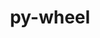 ---
title: "py-wheel"
layout: cache
categories: [package, develop-2023-09-10]
meta: {"versions": ["0.37.1"], "compilers": ["apple-clang@=14.0.0", "gcc@=11.1.0", "gcc@=11.3.0", "gcc@=12.1.0", "gcc@=7.3.1", "gcc@=7.5.0", "oneapi@=2023.2.0"], "oss": ["amzn2", "ubuntu18.04", "ubuntu20.04", "ubuntu22.04", "ventura"], "platforms": ["darwin", "linux"], "targets": ["aarch64", "neoverse_n1", "ppc64le", "x86_64", "x86_64_v3"], "stacks": ["aws-isc", "aws-isc-aarch64", "data-vis-sdk", "e4s", "e4s-oneapi", "e4s-power", "gpu-tests", "ml-darwin-aarch64-mps", "ml-linux-x86_64-cpu", "ml-linux-x86_64-cuda", "ml-linux-x86_64-rocm", "radiuss", "root", "tutorial"], "num_specs": 27, "num_specs_by_stack": {"root": 27, "ml-darwin-aarch64-mps": 2, "aws-isc-aarch64": 2, "aws-isc": 1, "radiuss": 4, "e4s-power": 5, "e4s-oneapi": 2, "gpu-tests": 1, "e4s": 5, "data-vis-sdk": 1, "tutorial": 2, "ml-linux-x86_64-cuda": 4, "ml-linux-x86_64-cpu": 4, "ml-linux-x86_64-rocm": 4}}
spec_details: [{"hash": "t7nhsj7xaqqlu3vpisovkecgz27b6y2p", "compiler": "apple-clang@=14.0.0", "versions": ["0.37.1"], "os": "ventura", "platform": "darwin", "target": "aarch64", "variants": ["build_system=generic"], "stacks": ["root", "ml-darwin-aarch64-mps"], "size": "-", "tarball": "https://binaries.spack.io/develop-2023-09-10/build_cache/darwin-ventura-aarch64/apple-clang-14.0.0/py-wheel-0.37.1/darwin-ventura-aarch64-apple-clang-14.0.0-py-wheel-0.37.1-t7nhsj7xaqqlu3vpisovkecgz27b6y2p.spack"}, {"hash": "najx5x4bhd455a3g4im7p6boudt2m6c5", "compiler": "apple-clang@=14.0.0", "versions": ["0.37.1"], "os": "ventura", "platform": "darwin", "target": "aarch64", "variants": ["build_system=generic"], "stacks": ["root", "ml-darwin-aarch64-mps"], "size": "-", "tarball": "https://binaries.spack.io/develop-2023-09-10/build_cache/darwin-ventura-aarch64/apple-clang-14.0.0/py-wheel-0.37.1/darwin-ventura-aarch64-apple-clang-14.0.0-py-wheel-0.37.1-najx5x4bhd455a3g4im7p6boudt2m6c5.spack"}, {"hash": "e7yuzznwfttjvzndbxyt3edn2mabswgk", "compiler": "gcc@=7.3.1", "versions": ["0.37.1"], "os": "amzn2", "platform": "linux", "target": "aarch64", "variants": ["build_system=generic"], "stacks": ["aws-isc-aarch64", "root"], "size": "-", "tarball": "https://binaries.spack.io/develop-2023-09-10/build_cache/linux-amzn2-aarch64/gcc-7.3.1/py-wheel-0.37.1/linux-amzn2-aarch64-gcc-7.3.1-py-wheel-0.37.1-e7yuzznwfttjvzndbxyt3edn2mabswgk.spack"}, {"hash": "blnrtdbzdnj6bkpnegg276p3lu7g4gnz", "compiler": "gcc@=7.3.1", "versions": ["0.37.1"], "os": "amzn2", "platform": "linux", "target": "neoverse_n1", "variants": ["build_system=generic"], "stacks": ["aws-isc-aarch64", "root"], "size": "-", "tarball": "https://binaries.spack.io/develop-2023-09-10/build_cache/linux-amzn2-neoverse_n1/gcc-7.3.1/py-wheel-0.37.1/linux-amzn2-neoverse_n1-gcc-7.3.1-py-wheel-0.37.1-blnrtdbzdnj6bkpnegg276p3lu7g4gnz.spack"}, {"hash": "kuiguoh5obritu3sjsxjl6ydy2eo4aaj", "compiler": "gcc@=7.3.1", "versions": ["0.37.1"], "os": "amzn2", "platform": "linux", "target": "x86_64_v3", "variants": ["build_system=generic"], "stacks": ["aws-isc", "root"], "size": "-", "tarball": "https://binaries.spack.io/develop-2023-09-10/build_cache/linux-amzn2-x86_64_v3/gcc-7.3.1/py-wheel-0.37.1/linux-amzn2-x86_64_v3-gcc-7.3.1-py-wheel-0.37.1-kuiguoh5obritu3sjsxjl6ydy2eo4aaj.spack"}, {"hash": "4vx4cecdr2huqfrwjaedhyyiamyv47rx", "compiler": "gcc@=7.5.0", "versions": ["0.37.1"], "os": "ubuntu18.04", "platform": "linux", "target": "x86_64_v3", "variants": ["build_system=generic"], "stacks": ["root", "radiuss"], "size": "-", "tarball": "https://binaries.spack.io/develop-2023-09-10/build_cache/linux-ubuntu18.04-x86_64_v3/gcc-7.5.0/py-wheel-0.37.1/linux-ubuntu18.04-x86_64_v3-gcc-7.5.0-py-wheel-0.37.1-4vx4cecdr2huqfrwjaedhyyiamyv47rx.spack"}, {"hash": "biup5mjblxmccv2mwxxbght7shuwwk6m", "compiler": "gcc@=7.5.0", "versions": ["0.37.1"], "os": "ubuntu18.04", "platform": "linux", "target": "x86_64_v3", "variants": ["build_system=generic"], "stacks": ["root", "radiuss"], "size": "-", "tarball": "https://binaries.spack.io/develop-2023-09-10/build_cache/linux-ubuntu18.04-x86_64_v3/gcc-7.5.0/py-wheel-0.37.1/linux-ubuntu18.04-x86_64_v3-gcc-7.5.0-py-wheel-0.37.1-biup5mjblxmccv2mwxxbght7shuwwk6m.spack"}, {"hash": "efxgqenktdhicijcxqzdjlf5de7qjraa", "compiler": "gcc@=7.5.0", "versions": ["0.37.1"], "os": "ubuntu18.04", "platform": "linux", "target": "x86_64_v3", "variants": ["build_system=generic"], "stacks": ["root", "radiuss"], "size": "-", "tarball": "https://binaries.spack.io/develop-2023-09-10/build_cache/linux-ubuntu18.04-x86_64_v3/gcc-7.5.0/py-wheel-0.37.1/linux-ubuntu18.04-x86_64_v3-gcc-7.5.0-py-wheel-0.37.1-efxgqenktdhicijcxqzdjlf5de7qjraa.spack"}, {"hash": "fzxlz5dqfoqplli4bwzuousq3pv6gr5l", "compiler": "gcc@=7.5.0", "versions": ["0.37.1"], "os": "ubuntu18.04", "platform": "linux", "target": "x86_64_v3", "variants": ["build_system=generic"], "stacks": ["root", "radiuss"], "size": "-", "tarball": "https://binaries.spack.io/develop-2023-09-10/build_cache/linux-ubuntu18.04-x86_64_v3/gcc-7.5.0/py-wheel-0.37.1/linux-ubuntu18.04-x86_64_v3-gcc-7.5.0-py-wheel-0.37.1-fzxlz5dqfoqplli4bwzuousq3pv6gr5l.spack"}, {"hash": "nbui6yejbeqnygrv2o6dxxhkjetakxxb", "compiler": "gcc@=11.1.0", "versions": ["0.37.1"], "os": "ubuntu20.04", "platform": "linux", "target": "ppc64le", "variants": ["build_system=generic"], "stacks": ["e4s-power", "root"], "size": "-", "tarball": "https://binaries.spack.io/develop-2023-09-10/build_cache/linux-ubuntu20.04-ppc64le/gcc-11.1.0/py-wheel-0.37.1/linux-ubuntu20.04-ppc64le-gcc-11.1.0-py-wheel-0.37.1-nbui6yejbeqnygrv2o6dxxhkjetakxxb.spack"}, {"hash": "oo6lfqupwkrazwdtzf2vgl4jt27kvshy", "compiler": "gcc@=11.1.0", "versions": ["0.37.1"], "os": "ubuntu20.04", "platform": "linux", "target": "ppc64le", "variants": ["build_system=generic"], "stacks": ["e4s-power", "root"], "size": "-", "tarball": "https://binaries.spack.io/develop-2023-09-10/build_cache/linux-ubuntu20.04-ppc64le/gcc-11.1.0/py-wheel-0.37.1/linux-ubuntu20.04-ppc64le-gcc-11.1.0-py-wheel-0.37.1-oo6lfqupwkrazwdtzf2vgl4jt27kvshy.spack"}, {"hash": "ven46jtcfjhea34yknscy4bgx4o74lvk", "compiler": "gcc@=11.1.0", "versions": ["0.37.1"], "os": "ubuntu20.04", "platform": "linux", "target": "ppc64le", "variants": ["build_system=generic"], "stacks": ["e4s-power", "root"], "size": "-", "tarball": "https://binaries.spack.io/develop-2023-09-10/build_cache/linux-ubuntu20.04-ppc64le/gcc-11.1.0/py-wheel-0.37.1/linux-ubuntu20.04-ppc64le-gcc-11.1.0-py-wheel-0.37.1-ven46jtcfjhea34yknscy4bgx4o74lvk.spack"}, {"hash": "35xgvbhgv4yderwreefq2j5dum4vumhf", "compiler": "gcc@=11.1.0", "versions": ["0.37.1"], "os": "ubuntu20.04", "platform": "linux", "target": "ppc64le", "variants": ["build_system=generic"], "stacks": ["e4s-power", "root"], "size": "-", "tarball": "https://binaries.spack.io/develop-2023-09-10/build_cache/linux-ubuntu20.04-ppc64le/gcc-11.1.0/py-wheel-0.37.1/linux-ubuntu20.04-ppc64le-gcc-11.1.0-py-wheel-0.37.1-35xgvbhgv4yderwreefq2j5dum4vumhf.spack"}, {"hash": "tzx52d5k27saz6i34ppnxqypbrg65rwo", "compiler": "gcc@=11.1.0", "versions": ["0.37.1"], "os": "ubuntu20.04", "platform": "linux", "target": "ppc64le", "variants": ["build_system=generic"], "stacks": ["e4s-power", "root"], "size": "-", "tarball": "https://binaries.spack.io/develop-2023-09-10/build_cache/linux-ubuntu20.04-ppc64le/gcc-11.1.0/py-wheel-0.37.1/linux-ubuntu20.04-ppc64le-gcc-11.1.0-py-wheel-0.37.1-tzx52d5k27saz6i34ppnxqypbrg65rwo.spack"}, {"hash": "axjnwsfvyq4fm5vkt7sih4vnj4t7oieo", "compiler": "oneapi@=2023.2.0", "versions": ["0.37.1"], "os": "ubuntu20.04", "platform": "linux", "target": "x86_64", "variants": ["build_system=generic"], "stacks": ["e4s-oneapi", "root"], "size": "-", "tarball": "https://binaries.spack.io/develop-2023-09-10/build_cache/linux-ubuntu20.04-x86_64/oneapi-2023.2.0/py-wheel-0.37.1/linux-ubuntu20.04-x86_64-oneapi-2023.2.0-py-wheel-0.37.1-axjnwsfvyq4fm5vkt7sih4vnj4t7oieo.spack"}, {"hash": "f3jfesrkyjmh4mjs4ms7bbmixdrln36o", "compiler": "oneapi@=2023.2.0", "versions": ["0.37.1"], "os": "ubuntu20.04", "platform": "linux", "target": "x86_64", "variants": ["build_system=generic"], "stacks": ["e4s-oneapi", "root"], "size": "-", "tarball": "https://binaries.spack.io/develop-2023-09-10/build_cache/linux-ubuntu20.04-x86_64/oneapi-2023.2.0/py-wheel-0.37.1/linux-ubuntu20.04-x86_64-oneapi-2023.2.0-py-wheel-0.37.1-f3jfesrkyjmh4mjs4ms7bbmixdrln36o.spack"}, {"hash": "pkmtga3755rinywyso6atudkgev4xdoq", "compiler": "gcc@=11.1.0", "versions": ["0.37.1"], "os": "ubuntu20.04", "platform": "linux", "target": "x86_64_v3", "variants": ["build_system=generic"], "stacks": ["gpu-tests", "e4s", "root"], "size": "-", "tarball": "https://binaries.spack.io/develop-2023-09-10/build_cache/linux-ubuntu20.04-x86_64_v3/gcc-11.1.0/py-wheel-0.37.1/linux-ubuntu20.04-x86_64_v3-gcc-11.1.0-py-wheel-0.37.1-pkmtga3755rinywyso6atudkgev4xdoq.spack"}, {"hash": "bsdoc5iltiznbrkdzkspmwguo5lvgcab", "compiler": "gcc@=11.1.0", "versions": ["0.37.1"], "os": "ubuntu20.04", "platform": "linux", "target": "x86_64_v3", "variants": ["build_system=generic"], "stacks": ["e4s", "root"], "size": "-", "tarball": "https://binaries.spack.io/develop-2023-09-10/build_cache/linux-ubuntu20.04-x86_64_v3/gcc-11.1.0/py-wheel-0.37.1/linux-ubuntu20.04-x86_64_v3-gcc-11.1.0-py-wheel-0.37.1-bsdoc5iltiznbrkdzkspmwguo5lvgcab.spack"}, {"hash": "4fpdbbywgnqb5dlcfhmyuszmslxflklz", "compiler": "gcc@=11.1.0", "versions": ["0.37.1"], "os": "ubuntu20.04", "platform": "linux", "target": "x86_64_v3", "variants": ["build_system=generic"], "stacks": ["data-vis-sdk", "root"], "size": "-", "tarball": "https://binaries.spack.io/develop-2023-09-10/build_cache/linux-ubuntu20.04-x86_64_v3/gcc-11.1.0/py-wheel-0.37.1/linux-ubuntu20.04-x86_64_v3-gcc-11.1.0-py-wheel-0.37.1-4fpdbbywgnqb5dlcfhmyuszmslxflklz.spack"}, {"hash": "vtf3tliasm5ezsrb2uhoo3st6bwhxlae", "compiler": "gcc@=11.1.0", "versions": ["0.37.1"], "os": "ubuntu20.04", "platform": "linux", "target": "x86_64_v3", "variants": ["build_system=generic"], "stacks": ["e4s", "root"], "size": "-", "tarball": "https://binaries.spack.io/develop-2023-09-10/build_cache/linux-ubuntu20.04-x86_64_v3/gcc-11.1.0/py-wheel-0.37.1/linux-ubuntu20.04-x86_64_v3-gcc-11.1.0-py-wheel-0.37.1-vtf3tliasm5ezsrb2uhoo3st6bwhxlae.spack"}, {"hash": "bdo7qalngpmgyzfelhpq3xuxifqbia6r", "compiler": "gcc@=11.1.0", "versions": ["0.37.1"], "os": "ubuntu20.04", "platform": "linux", "target": "x86_64_v3", "variants": ["build_system=generic"], "stacks": ["e4s", "root"], "size": "-", "tarball": "https://binaries.spack.io/develop-2023-09-10/build_cache/linux-ubuntu20.04-x86_64_v3/gcc-11.1.0/py-wheel-0.37.1/linux-ubuntu20.04-x86_64_v3-gcc-11.1.0-py-wheel-0.37.1-bdo7qalngpmgyzfelhpq3xuxifqbia6r.spack"}, {"hash": "fijvichbchujqrek32lo2rx5gs7qi2gt", "compiler": "gcc@=11.1.0", "versions": ["0.37.1"], "os": "ubuntu20.04", "platform": "linux", "target": "x86_64_v3", "variants": ["build_system=generic"], "stacks": ["e4s", "root"], "size": "-", "tarball": "https://binaries.spack.io/develop-2023-09-10/build_cache/linux-ubuntu20.04-x86_64_v3/gcc-11.1.0/py-wheel-0.37.1/linux-ubuntu20.04-x86_64_v3-gcc-11.1.0-py-wheel-0.37.1-fijvichbchujqrek32lo2rx5gs7qi2gt.spack"}, {"hash": "mzehqmz4qwq7k5qmsrznmw7kgesge6mp", "compiler": "gcc@=11.3.0", "versions": ["0.37.1"], "os": "ubuntu22.04", "platform": "linux", "target": "x86_64_v3", "variants": ["build_system=generic"], "stacks": ["tutorial", "ml-linux-x86_64-cuda", "ml-linux-x86_64-cpu", "ml-linux-x86_64-rocm", "root"], "size": "-", "tarball": "https://binaries.spack.io/develop-2023-09-10/build_cache/linux-ubuntu22.04-x86_64_v3/gcc-11.3.0/py-wheel-0.37.1/linux-ubuntu22.04-x86_64_v3-gcc-11.3.0-py-wheel-0.37.1-mzehqmz4qwq7k5qmsrznmw7kgesge6mp.spack"}, {"hash": "tyofo5qruvoy4ngu2ceffzxr5b7o3rto", "compiler": "gcc@=11.3.0", "versions": ["0.37.1"], "os": "ubuntu22.04", "platform": "linux", "target": "x86_64_v3", "variants": ["build_system=generic"], "stacks": ["ml-linux-x86_64-cuda", "ml-linux-x86_64-rocm", "root", "ml-linux-x86_64-cpu"], "size": "-", "tarball": "https://binaries.spack.io/develop-2023-09-10/build_cache/linux-ubuntu22.04-x86_64_v3/gcc-11.3.0/py-wheel-0.37.1/linux-ubuntu22.04-x86_64_v3-gcc-11.3.0-py-wheel-0.37.1-tyofo5qruvoy4ngu2ceffzxr5b7o3rto.spack"}, {"hash": "kkkgeekntqumur5lbsetebmiqbgj5mq3", "compiler": "gcc@=11.3.0", "versions": ["0.37.1"], "os": "ubuntu22.04", "platform": "linux", "target": "x86_64_v3", "variants": ["build_system=generic"], "stacks": ["ml-linux-x86_64-cuda", "ml-linux-x86_64-rocm", "root", "ml-linux-x86_64-cpu"], "size": "-", "tarball": "https://binaries.spack.io/develop-2023-09-10/build_cache/linux-ubuntu22.04-x86_64_v3/gcc-11.3.0/py-wheel-0.37.1/linux-ubuntu22.04-x86_64_v3-gcc-11.3.0-py-wheel-0.37.1-kkkgeekntqumur5lbsetebmiqbgj5mq3.spack"}, {"hash": "4kjc3q3673h6w44wa7dkwsed2jlaudv6", "compiler": "gcc@=11.3.0", "versions": ["0.37.1"], "os": "ubuntu22.04", "platform": "linux", "target": "x86_64_v3", "variants": ["build_system=generic"], "stacks": ["ml-linux-x86_64-cuda", "ml-linux-x86_64-rocm", "root", "ml-linux-x86_64-cpu"], "size": "-", "tarball": "https://binaries.spack.io/develop-2023-09-10/build_cache/linux-ubuntu22.04-x86_64_v3/gcc-11.3.0/py-wheel-0.37.1/linux-ubuntu22.04-x86_64_v3-gcc-11.3.0-py-wheel-0.37.1-4kjc3q3673h6w44wa7dkwsed2jlaudv6.spack"}, {"hash": "26q4mtcozskh4conrj43qrnlkxa636lp", "compiler": "gcc@=12.1.0", "versions": ["0.37.1"], "os": "ubuntu22.04", "platform": "linux", "target": "x86_64_v3", "variants": ["build_system=generic"], "stacks": ["tutorial", "root"], "size": "-", "tarball": "https://binaries.spack.io/develop-2023-09-10/build_cache/linux-ubuntu22.04-x86_64_v3/gcc-12.1.0/py-wheel-0.37.1/linux-ubuntu22.04-x86_64_v3-gcc-12.1.0-py-wheel-0.37.1-26q4mtcozskh4conrj43qrnlkxa636lp.spack"}]
---